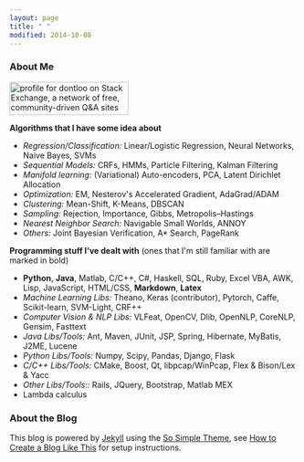 ```yaml
---
layout: page
title: " "
modified: 2014-10-08
---
```

### About Me
<a href="http://stackexchange.com/users/3648370/dontloo"><img src="http://stackexchange.com/users/flair/3648370.png" width="208" height="58" alt="profile for dontloo on Stack Exchange, a network of free, community-driven Q&amp;A sites" title="profile for dontloo on Stack Exchange, a network of free, community-driven Q&amp;A sites" /></a>

**Algorithms that I have some idea about** 

- *Regression/Classification:* Linear/Logistic Regression, Neural Networks, Naive Bayes, SVMs
- *Sequential Models:* CRFs, HMMs, Particle Filtering, Kalman Filtering
- *Manifold learning:* (Variational) Auto-encoders, PCA, Latent Dirichlet Allocation
- *Optimization:* EM, Nesterov's Accelerated Gradient, AdaGrad/ADAM
- *Clustering:* Mean-Shift, K-Means, DBSCAN
- *Sampling:* Rejection, Importance, Gibbs, Metropolis–Hastings
- *Nearest Neighbor Search:* Navigable Small Worlds, ANNOY
- *Others:* Joint Bayesian Verification, A\* Search, PageRank

**Programming stuff I've dealt with** (ones that I'm still familiar with are marked in bold)  

- **Python**, **Java**, Matlab, C/C++, C#, Haskell, SQL, Ruby, Excel VBA, AWK, Lisp, JavaScript, HTML/CSS, **Markdown**, **Latex**
- *Machine Learning Libs:* Theano, Keras (contributor), Pytorch, Caffe, Scikit-learn, SVM-Light, CRF++
- *Computer Vision & NLP Libs:* VLFeat, OpenCV, Dlib, OpenNLP, CoreNLP, Gensim, Fasttext
- *Java Libs/Tools:* Ant, Maven, JUnit, JSP, Spring, Hibernate, MyBatis, J2ME, Lucene
- *Python Libs/Tools:*  Numpy, Scipy, Pandas, Django, Flask
- *C/C++ Libs/Tools:* CMake, Boost, Qt, libpcap/WinPcap, Flex & Bison/Lex & Yacc
- *Other Libs/Tools::* Rails, JQuery, Bootstrap, Matlab MEX
- Lambda calculus

### About the Blog

This blog is powered by [Jekyll](http://jekyllrb.com/) using the [So Simple Theme](https://mmistakes.github.io/so-simple-theme/), see [How to Create a Blog Like This](/blog/how-to) for setup instructions.
